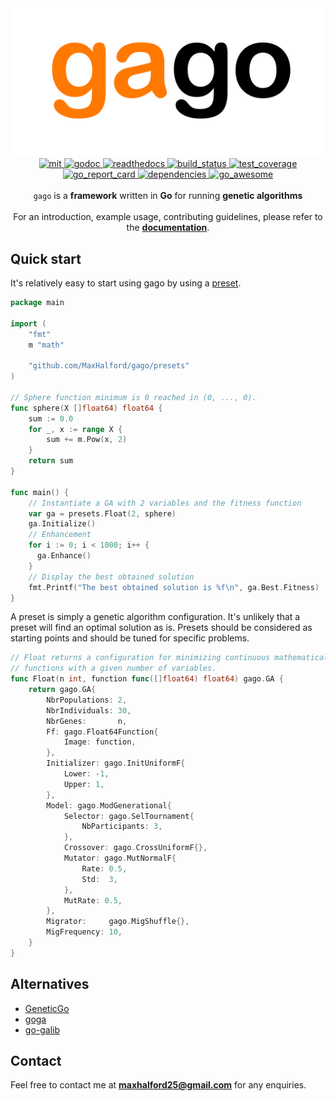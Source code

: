 <div align="center">
  <!-- Logo -->
   <img src="docs/img/logo.png" alt="logo"/>
</div>

<div align="center">
  <!-- License -->
  <a href="https://opensource.org/licenses/MIT">
    <img src="http://img.shields.io/:license-mit-ff69b4.svg?style=flat-square" alt="mit"/>
  </a>
  <!-- godoc -->
  <a href="https://godoc.org/github.com/MaxHalford/gago">
    <img src="https://img.shields.io/badge/godoc-reference-blue.svg?style=flat-square" alt="godoc" />
  </a>
  <!-- readthedocs -->
  <a href="http://gago.readthedocs.io/">
    <img src="https://img.shields.io/badge/docs-latest-blue.svg?style=flat-square" alt="readthedocs" />
  </a>
  <!-- Build status -->
  <a href="https://img.shields.io/travis/MaxHalford/gago">
    <img src="https://img.shields.io/travis/MaxHalford/gago.svg?style=flat-square" alt="build_status" />
  </a>
  <!-- Test coverage -->
  <a href="https://coveralls.io/github/MaxHalford/gago?branch=master">
    <img src="https://coveralls.io/repos/github/MaxHalford/gago/badge.svg?branch=master&style=flat-square" alt="test_coverage" />
  </a>
  <!-- Go report card -->
  <a href="https://goreportcard.com/report/github.com/MaxHalford/gago">
    <img src="https://goreportcard.com/badge/github.com/MaxHalford/gago?style=flat-square" alt="go_report_card" />
  </a>
  <!-- Dependencies -->
  <a href="https://godoc.org/github.com/MaxHalford/gago?imports">
    <img src="https://img.shields.io/badge/dependencies-none-brightgreen.svg?style=flat-square" alt="dependencies" />
  </a>
  <!-- Go awesome -->
  <a href="https://github.com/sindresorhus/awesome">
    <img src="https://cdn.rawgit.com/sindresorhus/awesome/d7305f38d29fed78fa85652e3a63e154dd8e8829/media/badge.svg" alt="go_awesome" />
  </a>
</div>

<br/>

<div align="center"><code>gago</code> is a <b>framework</b> written in <b>Go</b> for running <b>genetic algorithms</b></div>

<br/>

<div align="center">For an introduction, example usage, contributing guidelines, please refer to the <a href="http://gago.readthedocs.io/"><b>documentation</b></a>.</div>

## Quick start

It's relatively easy to start using gago by using a [preset](http://gago.readthedocs.io/en/latest/presets/).

```go
package main

import (
    "fmt"
    m "math"

    "github.com/MaxHalford/gago/presets"
)

// Sphere function minimum is 0 reached in (0, ..., 0).
func sphere(X []float64) float64 {
    sum := 0.0
    for _, x := range X {
        sum += m.Pow(x, 2)
    }
    return sum
}

func main() {
    // Instantiate a GA with 2 variables and the fitness function
    var ga = presets.Float(2, sphere)
    ga.Initialize()
    // Enhancement
    for i := 0; i < 1000; i++ {
      ga.Enhance()
    }
    // Display the best obtained solution
    fmt.Printf("The best obtained solution is %f\n", ga.Best.Fitness)
}
```

A preset is simply a genetic algorithm configuration. It's unlikely that a preset will find an optimal solution as is. Presets should be considered as starting points and should be tuned for specific problems.

```go
// Float returns a configuration for minimizing continuous mathematical
// functions with a given number of variables.
func Float(n int, function func([]float64) float64) gago.GA {
    return gago.GA{
        NbrPopulations: 2,
        NbrIndividuals: 30,
        NbrGenes:       n,
        Ff: gago.Float64Function{
            Image: function,
        },
        Initializer: gago.InitUniformF{
            Lower: -1,
            Upper: 1,
        },
        Model: gago.ModGenerational{
            Selector: gago.SelTournament{
                NbParticipants: 3,
            },
            Crossover: gago.CrossUniformF{},
            Mutator: gago.MutNormalF{
                Rate: 0.5,
                Std:  3,
            },
            MutRate: 0.5,
        },
        Migrator:     gago.MigShuffle{},
        MigFrequency: 10,
    }
}
```

## Alternatives

- [GeneticGo](https://github.com/handcraftsman/GeneticGo)
- [goga](https://github.com/tomcraven/goga)
- [go-galib](https://github.com/thoj/go-galib)

## Contact

Feel free to contact me at **maxhalford25@gmail.com** for any enquiries.
